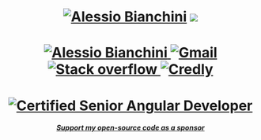 <h1 align="center">
 <a href="https://www.linkedin.com/in/alessiobianchini" target="_blank"><img src="https://readme-typing-svg.demolab.com?font=Inconsolata&size=45&duration=2500&pause=400&color=1773F5&center=true&vCenter=true&multiline=true&repeat=false&width=820&height=130&lines=Alessio+Bianchini;Software+Architect+%40+DOIT+Consulting" alt="Alessio Bianchini" /></a>
  <img src="https://github-stats-alpha.vercel.app/api?username=alessiobianchini&cc=22272e&tc=37BCF6&ic=fff&bc=0000" />
</h1>

<!-- <h1 align="center">
 <a href="https://stackoverflow.com/users/11152425/ale-bianco" target="_blank">
  <img src="https://stackoverflow.com/users/flair/11152425.png?theme=dark" /> 
  <img src="https://stackoverflow-readme-profile.johannchopin.fr/profile/11152425" />
 </a>
</h1> -->

<h1 align="center">
 <a href="https://www.linkedin.com/in/alessiobianchini" target="_blank">
   <img src="https://img.shields.io/badge/LinkedIn-0077B5?style=for-the-badge&logo=linkedin&logoColor=white" 
        alt="Alessio Bianchini" />
  </a>
  <a href="mailto:abianchini.it@gmail.com">
   <img src="https://img.shields.io/badge/Gmail-D14836?style=for-the-badge&logo=gmail&logoColor=white" 
        alt="Gmail" />
  </a>
   <a href="https://stackoverflow.com/users/11152425/ale-bianco" target="_blank">
   <img src="https://img.shields.io/badge/Stack_Overflow-FE7A16?style=for-the-badge&logo=stack-overflow&logoColor=white" 
        alt="Stack overflow" />
  </a>
   <a href="https://www.credly.com/users/alessio-bianchini.c9155f98" target="_blank">
   <img src="https://img.shields.io/badge/Credly-FF6B00?style=for-the-badge&logo=credly&logoColor=white" 
        alt="Credly" />
  </a>
</h1>
<h1 align="center">
 <a href="https://certificates.dev/c/2a95aae2-6604-4959-8179-d871cd534153" target="_blank">
   <img src="https://www.angulartraining.com/images/badges/Certification%20Badge%20-%20Level%203.png" 
        alt="Certified Senior Angular Developer" />
  </a>
</h1>
<h5 align="center">
 <a href="https://github.com/sponsors/alessiobianchini" target="_blank">
  Support my open-source code as a sponsor
 </a>
</h5>
